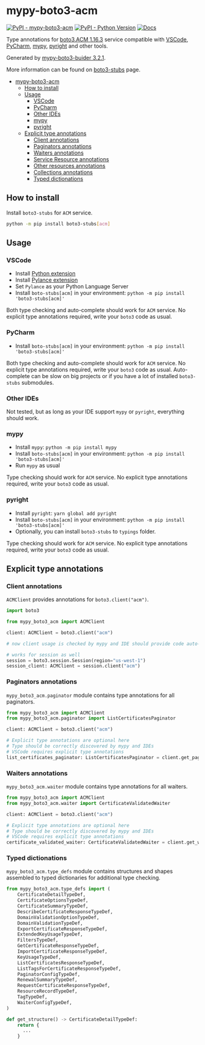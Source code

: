 # mypy-boto3-acm

[![PyPI - mypy-boto3-acm](https://img.shields.io/pypi/v/mypy-boto3-acm.svg?color=blue)](https://pypi.org/project/mypy-boto3-acm)
[![PyPI - Python Version](https://img.shields.io/pypi/pyversions/mypy-boto3-acm.svg?color=blue)](https://pypi.org/project/mypy-boto3-acm)
[![Docs](https://img.shields.io/readthedocs/mypy-boto3-builder.svg?color=blue)](https://mypy-boto3-builder.readthedocs.io/)

Type annotations for
[boto3.ACM 1.16.3](https://boto3.amazonaws.com/v1/documentation/api/1.16.3/reference/services/acm.html#ACM) service
compatible with
[VSCode](https://code.visualstudio.com/),
[PyCharm](https://www.jetbrains.com/pycharm/),
[mypy](https://github.com/python/mypy),
[pyright](https://github.com/microsoft/pyright)
and other tools.

Generated by [mypy-boto3-buider 3.2.1](https://github.com/vemel/mypy_boto3_builder).

More information can be found on [boto3-stubs](https://pypi.org/project/boto3-stubs/) page.

- [mypy-boto3-acm](#mypy-boto3-acm)
  - [How to install](#how-to-install)
  - [Usage](#usage)
    - [VSCode](#vscode)
    - [PyCharm](#pycharm)
    - [Other IDEs](#other-ides)
    - [mypy](#mypy)
    - [pyright](#pyright)
  - [Explicit type annotations](#explicit-type-annotations)
    - [Client annotations](#client-annotations)
    - [Paginators annotations](#paginators-annotations)
    - [Waiters annotations](#waiters-annotations)
    - [Service Resource annotations](#service-resource-annotations)
    - [Other resources annotations](#other-resources-annotations)
    - [Collections annotations](#collections-annotations)
    - [Typed dictionations](#typed-dictionations)

## How to install

Install `boto3-stubs` for `ACM` service.

```bash
python -m pip install boto3-stubs[acm]
```

## Usage

### VSCode

- Install [Python extension](https://marketplace.visualstudio.com/items?itemName=ms-python.python)
- Install [Pylance extension](https://marketplace.visualstudio.com/items?itemName=ms-python.vscode-pylance)
- Set `Pylance` as your Python Language Server
- Install `boto-stubs[acm]` in your environment: `python -m pip install 'boto3-stubs[acm]'`

Both type checking and auto-complete should work for `ACM` service.
No explicit type annotations required, write your `boto3` code as usual.

### PyCharm

- Install `boto-stubs[acm]` in your environment: `python -m pip install 'boto3-stubs[acm]'`

Both type checking and auto-complete should work for `ACM` service.
No explicit type annotations required, write your `boto3` code as usual.
Auto-complete can be slow on big projects or if you have a lot of installed `boto3-stubs` submodules.

### Other IDEs

Not tested, but as long as your IDE support `mypy` or `pyright`, everything should work.

### mypy

- Install `mypy`: `python -m pip install mypy`
- Install `boto-stubs[acm]` in your environment: `python -m pip install 'boto3-stubs[acm]'`
- Run `mypy` as usual

Type checking should work for `ACM` service.
No explicit type annotations required, write your `boto3` code as usual.

### pyright

- Install `pyright`: `yarn global add pyright`
- Install `boto-stubs[acm]` in your environment: `python -m pip install 'boto3-stubs[acm]'`
- Optionally, you can install `boto3-stubs` to `typings` folder.

Type checking should work for `ACM` service.
No explicit type annotations required, write your `boto3` code as usual.

## Explicit type annotations

### Client annotations

`ACMClient` provides annotations for `boto3.client("acm")`.

```python
import boto3

from mypy_boto3_acm import ACMClient

client: ACMClient = boto3.client("acm")

# now client usage is checked by mypy and IDE should provide code auto-complete

# works for session as well
session = boto3.session.Session(region="us-west-1")
session_client: ACMClient = session.client("acm")
```

### Paginators annotations

`mypy_boto3_acm.paginator` module contains type annotations for all paginators.

```python
from mypy_boto3_acm import ACMClient
from mypy_boto3_acm.paginator import ListCertificatesPaginator

client: ACMClient = boto3.client("acm")

# Explicit type annotations are optional here
# Type should be correctly discovered by mypy and IDEs
# VSCode requires explicit type annotations
list_certificates_paginator: ListCertificatesPaginator = client.get_paginator("list_certificates")
```


### Waiters annotations

`mypy_boto3_acm.waiter` module contains type annotations for all waiters.

```python
from mypy_boto3_acm import ACMClient
from mypy_boto3_acm.waiter import CertificateValidatedWaiter

client: ACMClient = boto3.client("acm")

# Explicit type annotations are optional here
# Type should be correctly discovered by mypy and IDEs
# VSCode requires explicit type annotations
certificate_validated_waiter: CertificateValidatedWaiter = client.get_waiter("certificate_validated")
```





### Typed dictionations

`mypy_boto3_acm.type_defs` module contains structures and shapes assembled
to typed dictionaries for additional type checking.

```python
from mypy_boto3_acm.type_defs import (
    CertificateDetailTypeDef,
    CertificateOptionsTypeDef,
    CertificateSummaryTypeDef,
    DescribeCertificateResponseTypeDef,
    DomainValidationOptionTypeDef,
    DomainValidationTypeDef,
    ExportCertificateResponseTypeDef,
    ExtendedKeyUsageTypeDef,
    FiltersTypeDef,
    GetCertificateResponseTypeDef,
    ImportCertificateResponseTypeDef,
    KeyUsageTypeDef,
    ListCertificatesResponseTypeDef,
    ListTagsForCertificateResponseTypeDef,
    PaginatorConfigTypeDef,
    RenewalSummaryTypeDef,
    RequestCertificateResponseTypeDef,
    ResourceRecordTypeDef,
    TagTypeDef,
    WaiterConfigTypeDef,
)

def get_structure() -> CertificateDetailTypeDef:
    return {
      ...
    }
```
